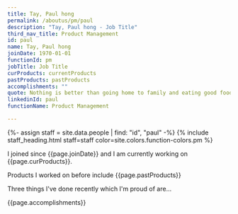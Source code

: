 ```yaml
---
title: Tay, Paul hong
permalink: /aboutus/pm/paul
description: "Tay, Paul hong - Job Title"
third_nav_title: Product Management
id: paul
name: Tay, Paul hong
joinDate: 1970-01-01
functionId: pm
jobTitle: Job Title
curProducts: currentProducts
pastProducts: pastProducts
accomplishments: ""
quote: Nothing is better than going home to family and eating good food and relaxing
linkedinId: paul
functionName: Product Management

---
```


{%- assign staff = site.data.people | find: "id", "paul" -%}
{% include staff_heading.html staff=staff color=site.colors.function-colors.pm %}

<p>I joined since {{page.joinDate}} and I am currently working on {{page.curProducts}}.</p>

<p>Products I worked on before include {{page.pastProducts}}</p>

<p>Three things I've done recently which I'm proud of are...</p>
{{page.accomplishments}}
